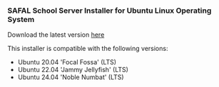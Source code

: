 ### SAFAL School Server Installer for Ubuntu Linux Operating System

Download the latest version [here](https://github.com/cbse-safal/Linux-deb-Package/releases/tag/latest)

This installer is compatible with the following versions:

- Ubuntu 20.04 'Focal Fossa' (LTS)
- Ubuntu 22.04 'Jammy Jellyfish' (LTS)
- Ubuntu 24.04 'Noble Numbat' (LTS)
